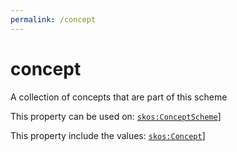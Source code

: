 ```yaml
---
permalink: /concept
---
```


# concept
A collection of concepts that are part of this scheme

This property can be used on: [`skos:ConceptScheme`](http://www.w3.org/2004/02/skos/core#ConceptScheme)]

This property include the values: [`skos:Concept`](http://www.w3.org/2004/02/skos/core#Concept)]
